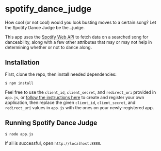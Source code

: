 # spotify_dance_judge

How cool (or not cool) would you look busting moves to a certain song? Let the Spotify Dance Judge be the...judge.

This app uses the [Spotify Web API](https://developer.spotify.com/web-api/) to fetch data on a searched song for danceability, along with a few other attributes that may or may not help in determining whether or not to dance along.

## Installation

First, clone the repo, then install needed dependencies:

```
$ npm install
```

Feel free to use the `client_id`, `client_secret`, and `redirect_uri` provided in `app.js`, or [follow the instructions here](https://developer.spotify.com/web-api/tutorial/) to create and register your own application, then replace the given `client_id`, `client_secret`, and `redirect_uri` values in `app.js` with the ones on your newly-registered app.

## Running Spotify Dance Judge

```
$ node app.js
```
If all is successful, open `http://localhost:8888`.